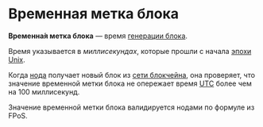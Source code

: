 # Временная метка блока

**Временна́я метка блока** — время [генерации блока](/ru/blockchain/block/block-generation).

Время указывается в _миллисекундах_, которые прошли с начала [эпохи Unix](https://ru.wikipedia.org/wiki/Unix-время).

Когда [нода](/ru/blockchain/node) получает новый блок из [сети блокчейна](/ru/blockchain/blockchain-network), она проверяет, что значение временной метки блока не опережает время [UTC](https://ru.wikipedia.org/wiki/Всемирное_координированное_время) более чем на 100 миллисекунд.

Значение временной метки блока валидируется нодами по формуле из FPoS.
